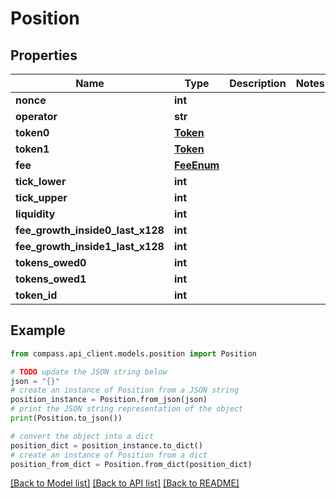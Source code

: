 # Position


## Properties

Name | Type | Description | Notes
------------ | ------------- | ------------- | -------------
**nonce** | **int** |  | 
**operator** | **str** |  | 
**token0** | [**Token**](Token.md) |  | 
**token1** | [**Token**](Token.md) |  | 
**fee** | [**FeeEnum**](FeeEnum.md) |  | 
**tick_lower** | **int** |  | 
**tick_upper** | **int** |  | 
**liquidity** | **int** |  | 
**fee_growth_inside0_last_x128** | **int** |  | 
**fee_growth_inside1_last_x128** | **int** |  | 
**tokens_owed0** | **int** |  | 
**tokens_owed1** | **int** |  | 
**token_id** | **int** |  | 

## Example

```python
from compass.api_client.models.position import Position

# TODO update the JSON string below
json = "{}"
# create an instance of Position from a JSON string
position_instance = Position.from_json(json)
# print the JSON string representation of the object
print(Position.to_json())

# convert the object into a dict
position_dict = position_instance.to_dict()
# create an instance of Position from a dict
position_from_dict = Position.from_dict(position_dict)
```
[[Back to Model list]](../README.md#documentation-for-models) [[Back to API list]](../README.md#documentation-for-api-endpoints) [[Back to README]](../README.md)


